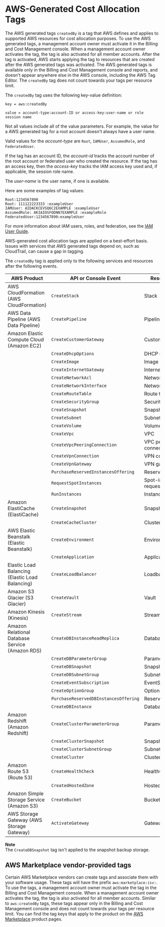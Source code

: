 # AWS\-Generated Cost Allocation Tags<a name="aws-tags"></a>

The AWS generated tags `createdBy` is a tag that AWS defines and applies to supported AWS resources for cost allocation purposes\. To use the AWS generated tags, a management account owner must activate it in the Billing and Cost Management console\. When a management account owner activates the tag, the tag is also activated for all member accounts\. After the tag is activated, AWS starts applying the tag to resources that are created after the AWS generated tags was activated\.  The AWS generated tags is available only in the Billing and Cost Management console and reports, and doesn't appear anywhere else in the AWS console, including the AWS Tag Editor\. The `createdBy` tag does not count towards your tags per resource limit\.

The `createdBy` tag uses the following key\-value definition:

```
key = aws:createdBy
```

```
value = account-type:account-ID or access-key:user-name or role session name
```

Not all values include all of the value parameters\. For example, the value for a AWS generated tag for a root account doesn't always have a user name\.

Valid values for the *account\-type* are `Root`, `IAMUser`, `AssumedRole`, and `FederatedUser`\.

If the tag has an account ID, the *account\-id* tracks the account number of the root account or federated user who created the resource\. If the tag has an access key, then the *access\-key* tracks the IAM access key used and, if applicable, the session role name\.

The *user\-name* is the user name, if one is available\.

Here are some examples of tag values:

```
Root:1234567890
Root: 111122223333 :exampleUser
IAMUser: AIDACKCEVSQ6C2EXAMPLE :exampleUser
AssumedRole: AKIAIOSFODNN7EXAMPLE :exampleRole
FederatedUser:1234567890:exampleUser
```

For more information about IAM users, roles, and federation, see the [IAM User Guide](https://docs.aws.amazon.com/IAM/latest/UserGuide/)\.

AWS\-generated cost allocation tags are applied on a best\-effort basis\. Issues with services that AWS generated tags depend on, such as CloudTrail, can cause a gap in tagging\. 

The `createdBy` tag is applied only to the following services and resources after the following events\.


| AWS Product | API or Console Event | Resource Type | 
| --- | --- | --- | 
| AWS CloudFormation \(AWS CloudFormation\) |  `CreateStack`  |  Stack  | 
| AWS Data Pipeline \(AWS Data Pipeline\) |  `CreatePipeline`  |  Pipeline  | 
| Amazon Elastic Compute Cloud \(Amazon EC2\) |  `CreateCustomerGateway`  |  Customer gateway  | 
|   |  `CreateDhcpOptions`  |  DHCP options  | 
|   |  `CreateImage`  |  Image  | 
|   |  `CreateInternetGateway`  |  Internet gateway  | 
|   |  `CreateNetworkAcl`  |  Network ACL  | 
|   |  `CreateNetworkInterface`  |  Network interface  | 
|   |  `CreateRouteTable`  |  Route table  | 
|   |  `CreateSecurityGroup`  |  Security group  | 
|   |  `CreateSnapshot`  |  Snapshot  | 
|   |  `CreateSubnet`  |  Subnet  | 
|   |  `CreateVolume`  |  Volume  | 
|   |  `CreateVpc`  |  VPC  | 
|   |  `CreateVpcPeeringConnection`  |  VPC peering connection  | 
|   |  `CreateVpnConnection`  |  VPN connection  | 
|   |  `CreateVpnGateway`  |  VPN gateway  | 
|   |  `PurchaseReservedInstancesOffering`  |  Reserved\-instance  | 
|   |  `RequestSpotInstances`  |  Spot\-instance\-request  | 
|   |  `RunInstances`  |  Instance  | 
| Amazon ElastiCache \(ElastiCache\) |  `CreateSnapshot`  |  Snapshot  | 
|   |  `CreateCacheCluster`  |  Cluster  | 
| AWS Elastic Beanstalk \(Elastic Beanstalk\) |  `CreateEnvironment`  |  Environment  | 
|   |  `CreateApplication`  |  Application  | 
| Elastic Load Balancing \(Elastic Load Balancing\) |  `CreateLoadBalancer`  |  Loadbalancer  | 
| Amazon S3 Glacier \(S3 Glacier\) |  `CreateVault`  |  Vault  | 
| Amazon Kinesis \(Kinesis\) |  `CreateStream`  |  Stream  | 
| Amazon Relational Database Service \(Amazon RDS\) |  `CreateDBInstanceReadReplica`  |  Database  | 
|   |  `CreateDBParameterGroup`  |  ParameterGroup  | 
|   |  `CreateDBSnapshot`  |  Snapshot  | 
|   |  `CreateDBSubnetGroup`  |  SubnetGroup  | 
|   |  `CreateEventSubscription`  |  EventSubscription  | 
|   |  `CreateOptionGroup`  |  OptionGroup  | 
|   |  `PurchaseReservedDBInstancesOffering`  |  ReservedDBInstance  | 
|   |  `CreateDBInstance`  |  Database  | 
| Amazon Redshift \(Amazon Redshift\) |  `CreateClusterParameterGroup`  |  ParameterGroup  | 
|   |  `CreateClusterSnapshot`  |  Snapshot  | 
|   |  `CreateClusterSubnetGroup`  |  SubnetGroup  | 
|   |  `CreateCluster`  |  Cluster  | 
| Amazon Route 53 \(Route 53\) |  `CreateHealthCheck`  |  HealthCheck  | 
|   |  `CreatedHostedZone`  |  HostedZone  | 
| Amazon Simple Storage Service \(Amazon S3\) |  `CreateBucket`  |  Bucket  | 
| AWS Storage Gateway \(AWS Storage Gateway\) |  `ActivateGateway`  |  Gateway  | 

**Note**  
The `CreateDBSnapshot` tag isn't applied to the snapshot backup storage\.

## AWS Marketplace vendor\-provided tags<a name="marketplace-isv-tags"></a>

Certain AWS Marketplace vendors can create tags and associate them with your software usage\. These tags will have the prefix `aws:marketplace:isv:`\. To use the tags, a management account owner must activate the tag in the Billing and Cost Management console\. When a management account owner activates the tag, the tag is also activated for all member accounts\. Similar to `aws:createdBy` tags, these tags appear only in the Billing and Cost Management console and does not count towards your tags per resource limit\. You can find the tag keys that apply to the product on the [AWS Marketplace](http://aws.amazon.com/marketplace/) product pages\.